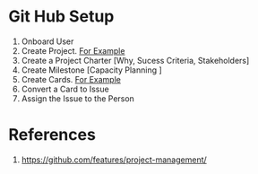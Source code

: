 # Git Hub Setup

1. Onboard User
1. Create Project. [For Example](https://github.com/rajasoun/gophers/projects)
1. Create a Project Charter [Why, Sucess Criteria, Stakeholders]
1. Create Milestone [Capacity Planning ]
1. Create Cards. [For Example](https://github.com/rajasoun/gophers/projects/1)
1. Convert a Card to Issue
1. Assign the Issue to the Person

# References

1. https://github.com/features/project-management/
